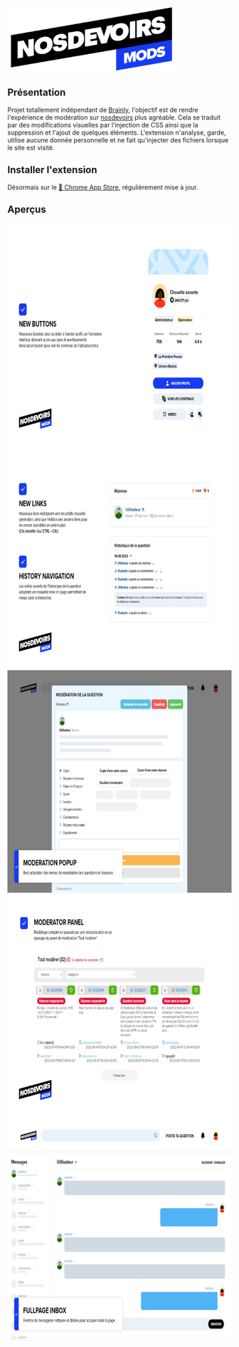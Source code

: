 <img alt="logo" src="https://raw.githubusercontent.com/sugiiiiii/nds-moderaton-ui-ext/main/readme/logo.svg" height="150" />

## Présentation
Projet totallement indépendant de [Brainly](https://brainly.com/), l'objectif est de rendre l'expérience de modération sur [nosdevoirs](https://Nosdevoirs.fr/) plus agréable.
Cela se traduit par des modifications visuelles par l'injection de CSS ainsi que la suppression et l'ajout de quelques éléments.
L'extension n'analyse, garde, utilise aucune donnée personnelle et ne fait qu'injecter des fichiers lorsque le site est visité.

## Installer l'extension
Désormais sur le [🔗 Chrome App Store](https://chrome.google.com/webstore/detail/nds-updated-moderation/gaenahlodadnkekokadopllphopejaba), régulièrement mise à jour.
<br>

## Aperçus
<img alt="render-1" src="https://raw.githubusercontent.com/sugiiiiii/nds-moderaton-ui-ext/main/readme/new-buttons.png" height="500" />
<img alt="render-2" src="https://raw.githubusercontent.com/sugiiiiii/nds-moderaton-ui-ext/main/readme/new-links.png" height="500" />
<img alt="render-3" src="https://raw.githubusercontent.com/sugiiiiii/nds-moderaton-ui-ext/main/readme/moderation-popup.png" height="500" />
<img alt="render-4" src="https://raw.githubusercontent.com/sugiiiiii/nds-moderaton-ui-ext/main/readme/mod-panel.png" height="500" />
<img alt="render-5" src="https://raw.githubusercontent.com/sugiiiiii/nds-moderaton-ui-ext/main/readme/inbox.png" height="500" />
